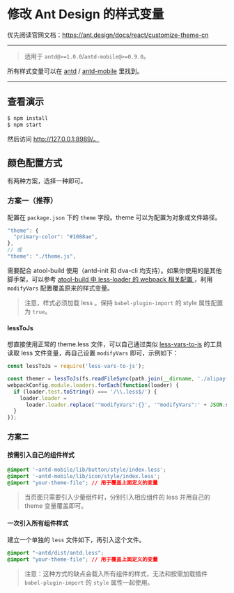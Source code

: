 # 修改 Ant Design 的样式变量

优先阅读官网文档：https://ant.design/docs/react/customize-theme-cn

---

> 适用于 `antd@>=1.0.0`/`antd-mobile@>=0.9.0`。

所有样式变量可以在
[antd](https://github.com/ant-design/ant-design/blob/master/components/style/themes/default.less) /
[antd-mobile](https://github.com/ant-design/ant-design-mobile/blob/master/components/style/themes/default.less)
里找到。

----

## 查看演示

```bash
$ npm install
$ npm start
```

然后访问 http://127.0.0.1:8989/。

## 颜色配置方式

有两种方案，选择一种即可。

### 方案一（推荐）

配置在 `package.json` 下的 `theme` 字段。theme 可以为配置为对象或文件路径。

```js
"theme": {
  "primary-color": "#1088ae",
},
// 或
"theme": "./theme.js",
```

需要配合 atool-build 使用（antd-init 和 dva-cli 均支持）。如果你使用的是其他脚手架，可以参考 [atool-build 中 less-loader 的 webpack 相关配置 ](https://github.com/ant-tool/atool-build/blob/a4b3e3eec4ffc09b0e2352d7f9d279c4c28fdb99/src/getWebpackCommonConfig.js#L131-L138)，利用 `modifyVars` 配置覆盖原来的样式变量。

> 注意，样式必须加载 less 。保持 `babel-plugin-import` 的 style 属性配置为 `true`。

#### lessToJs

想直接使用正常的 theme.less 文件，可以自己通过类似 [less-vars-to-js](https://www.npmjs.com/package/less-vars-to-js)
的工具读取 less 文件变量，再自己设置 `modifyVars` 即可，示例如下：

```js
const lessToJs = require('less-vars-to-js');

const themer = lessToJs(fs.readFileSync(path.join(__dirname, './alipay-theme/theme.less'), 'utf8'));
webpackConfig.module.loaders.forEach(function(loader) {
  if (loader.test.toString() === '/\\.less$/') {
    loader.loader =
      loader.loader.replace('"modifyVars":{}', '"modifyVars":' + JSON.stringify(themer));
  }
});
```

### 方案二

#### 按需引入自己的组件样式

```css
@import '~antd-mobile/lib/button/style/index.less';
@import '~antd-mobile/lib/icon/style/index.less';
@import "your-theme-file"; // 用于覆盖上面定义的变量
```

> 当页面只需要引入少量组件时，分别引入相应组件的 less 并用自己的 theme 变量覆盖即可。

#### 一次引入所有组件样式

建立一个单独的 `less` 文件如下，再引入这个文件。

```css
@import "~antd/dist/antd.less";
@import "your-theme-file"; // 用于覆盖上面定义的变量
```

> 注意：这种方式的缺点会载入所有组件的样式，无法和按需加载插件 `babel-plugin-import` 的 `style` 属性一起使用。
